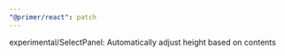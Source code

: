 ```yaml
---
"@primer/react": patch
---
```


experimental/SelectPanel: Automatically adjust height based on contents
